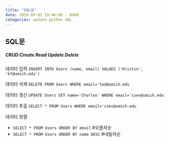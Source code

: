 ```yaml
---
title: "SQL문"
date: 2019-09-03 19:46:00 - 0400
categories: update python SQL
---
```

## SQL문

##### CRUD:Create Read Update Delete

데이터 입력
`INSERT INTO Users (name, email) VALUES ('Kristin', 'kf@umich.edu')`

데이터 삭제
`DELETE FROM Users WHERE email='ted@umich.edu`

데이터 갱신
`UPDATE Users SET name='Charles' WHERE email='csev@umich.edu`

데이터 추출
`SELECT * FROM Users WHERE email='csev@umich.edu`

데이터 정렬
- `SELECT * FROM Users ORDER BY email`     #오름차순
- `SELECT * FROM Users ORDER BY name DESC` #내림차순
